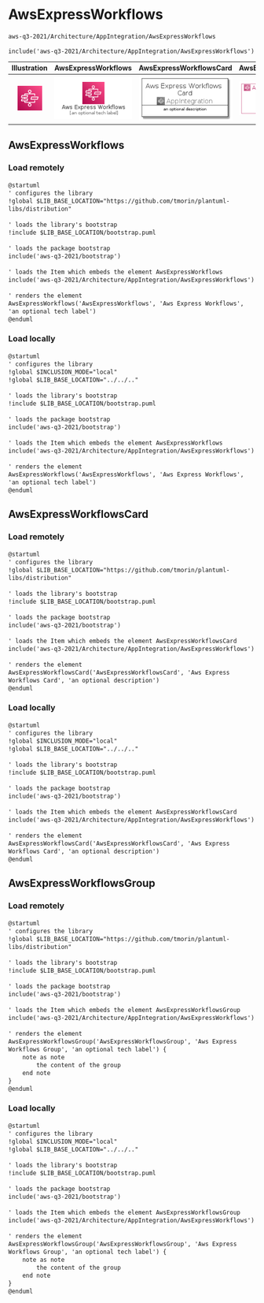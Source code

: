 # AwsExpressWorkflows


```text
aws-q3-2021/Architecture/AppIntegration/AwsExpressWorkflows
```

```text
include('aws-q3-2021/Architecture/AppIntegration/AwsExpressWorkflows')
```



| Illustration | AwsExpressWorkflows | AwsExpressWorkflowsCard | AwsExpressWorkflowsGroup |
| :---: | :---: | :---: | :---: |
| ![illustration for Illustration](../../../aws-q3-2021/Architecture/AppIntegration/AwsExpressWorkflows.png) | ![illustration for AwsExpressWorkflows](../../../aws-q3-2021/Architecture/AppIntegration/AwsExpressWorkflows.Local.png) | ![illustration for AwsExpressWorkflowsCard](../../../aws-q3-2021/Architecture/AppIntegration/AwsExpressWorkflowsCard.Local.png) | ![illustration for AwsExpressWorkflowsGroup](../../../aws-q3-2021/Architecture/AppIntegration/AwsExpressWorkflowsGroup.Local.png) |




## AwsExpressWorkflows

### Load remotely
```plantuml
@startuml
' configures the library
!global $LIB_BASE_LOCATION="https://github.com/tmorin/plantuml-libs/distribution"

' loads the library's bootstrap
!include $LIB_BASE_LOCATION/bootstrap.puml

' loads the package bootstrap
include('aws-q3-2021/bootstrap')

' loads the Item which embeds the element AwsExpressWorkflows
include('aws-q3-2021/Architecture/AppIntegration/AwsExpressWorkflows')

' renders the element
AwsExpressWorkflows('AwsExpressWorkflows', 'Aws Express Workflows', 'an optional tech label')
@enduml
```

### Load locally
```plantuml
@startuml
' configures the library
!global $INCLUSION_MODE="local"
!global $LIB_BASE_LOCATION="../../.."

' loads the library's bootstrap
!include $LIB_BASE_LOCATION/bootstrap.puml

' loads the package bootstrap
include('aws-q3-2021/bootstrap')

' loads the Item which embeds the element AwsExpressWorkflows
include('aws-q3-2021/Architecture/AppIntegration/AwsExpressWorkflows')

' renders the element
AwsExpressWorkflows('AwsExpressWorkflows', 'Aws Express Workflows', 'an optional tech label')
@enduml
```

## AwsExpressWorkflowsCard

### Load remotely
```plantuml
@startuml
' configures the library
!global $LIB_BASE_LOCATION="https://github.com/tmorin/plantuml-libs/distribution"

' loads the library's bootstrap
!include $LIB_BASE_LOCATION/bootstrap.puml

' loads the package bootstrap
include('aws-q3-2021/bootstrap')

' loads the Item which embeds the element AwsExpressWorkflowsCard
include('aws-q3-2021/Architecture/AppIntegration/AwsExpressWorkflows')

' renders the element
AwsExpressWorkflowsCard('AwsExpressWorkflowsCard', 'Aws Express Workflows Card', 'an optional description')
@enduml
```

### Load locally
```plantuml
@startuml
' configures the library
!global $INCLUSION_MODE="local"
!global $LIB_BASE_LOCATION="../../.."

' loads the library's bootstrap
!include $LIB_BASE_LOCATION/bootstrap.puml

' loads the package bootstrap
include('aws-q3-2021/bootstrap')

' loads the Item which embeds the element AwsExpressWorkflowsCard
include('aws-q3-2021/Architecture/AppIntegration/AwsExpressWorkflows')

' renders the element
AwsExpressWorkflowsCard('AwsExpressWorkflowsCard', 'Aws Express Workflows Card', 'an optional description')
@enduml
```

## AwsExpressWorkflowsGroup

### Load remotely
```plantuml
@startuml
' configures the library
!global $LIB_BASE_LOCATION="https://github.com/tmorin/plantuml-libs/distribution"

' loads the library's bootstrap
!include $LIB_BASE_LOCATION/bootstrap.puml

' loads the package bootstrap
include('aws-q3-2021/bootstrap')

' loads the Item which embeds the element AwsExpressWorkflowsGroup
include('aws-q3-2021/Architecture/AppIntegration/AwsExpressWorkflows')

' renders the element
AwsExpressWorkflowsGroup('AwsExpressWorkflowsGroup', 'Aws Express Workflows Group', 'an optional tech label') {
    note as note
        the content of the group
    end note
}
@enduml
```

### Load locally
```plantuml
@startuml
' configures the library
!global $INCLUSION_MODE="local"
!global $LIB_BASE_LOCATION="../../.."

' loads the library's bootstrap
!include $LIB_BASE_LOCATION/bootstrap.puml

' loads the package bootstrap
include('aws-q3-2021/bootstrap')

' loads the Item which embeds the element AwsExpressWorkflowsGroup
include('aws-q3-2021/Architecture/AppIntegration/AwsExpressWorkflows')

' renders the element
AwsExpressWorkflowsGroup('AwsExpressWorkflowsGroup', 'Aws Express Workflows Group', 'an optional tech label') {
    note as note
        the content of the group
    end note
}
@enduml
```

